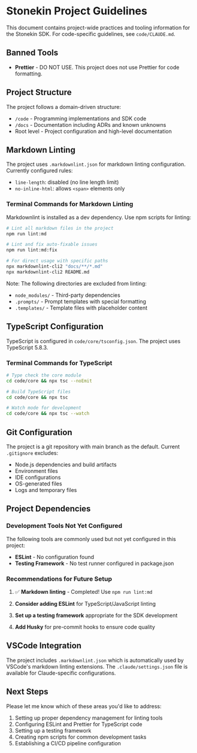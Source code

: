 # Stonekin Project Guidelines

This document contains project-wide practices and tooling information for the Stonekin SDK. For code-specific guidelines, see `code/CLAUDE.md`.

## Banned Tools

- **Prettier** - DO NOT USE. This project does not use Prettier for code formatting.

## Project Structure

The project follows a domain-driven structure:

- `/code` - Programming implementations and SDK code
- `/docs` - Documentation including ADRs and known unknowns
- Root level - Project configuration and high-level documentation

## Markdown Linting

The project uses `.markdownlint.json` for markdown linting configuration. Currently configured rules:

- `line-length`: disabled (no line length limit)
- `no-inline-html`: allows `<span>` elements only

### Terminal Commands for Markdown Linting

Markdownlint is installed as a dev dependency. Use npm scripts for linting:

```bash
# Lint all markdown files in the project
npm run lint:md

# Lint and fix auto-fixable issues
npm run lint:md:fix

# For direct usage with specific paths
npx markdownlint-cli2 "docs/**/*.md"
npx markdownlint-cli2 README.md
```

Note: The following directories are excluded from linting:

- `node_modules/` - Third-party dependencies
- `.prompts/` - Prompt templates with special formatting
- `.templates/` - Template files with placeholder content

## TypeScript Configuration

TypeScript is configured in `code/core/tsconfig.json`. The project uses TypeScript 5.8.3.

### Terminal Commands for TypeScript

```bash
# Type check the core module
cd code/core && npx tsc --noEmit

# Build TypeScript files
cd code/core && npx tsc

# Watch mode for development
cd code/core && npx tsc --watch
```

## Git Configuration

The project is a git repository with main branch as the default. Current `.gitignore` excludes:

- Node.js dependencies and build artifacts
- Environment files
- IDE configurations
- OS-generated files
- Logs and temporary files

## Project Dependencies

### Development Tools Not Yet Configured

The following tools are commonly used but not yet configured in this project:

- **ESLint** - No configuration found
- **Testing Framework** - No test runner configured in package.json

### Recommendations for Future Setup

1. ✅ **Markdown linting** - Completed! Use `npm run lint:md`

2. **Consider adding ESLint** for TypeScript/JavaScript linting

3. **Set up a testing framework** appropriate for the SDK development

4. **Add Husky** for pre-commit hooks to ensure code quality

## VSCode Integration

The project includes `.markdownlint.json` which is automatically used by VSCode's markdown linting extensions. The `.claude/settings.json` file is available for Claude-specific configurations.

## Next Steps

Please let me know which of these areas you'd like to address:

1. Setting up proper dependency management for linting tools
2. Configuring ESLint and Prettier for TypeScript code
3. Setting up a testing framework
4. Creating npm scripts for common development tasks
5. Establishing a CI/CD pipeline configuration

